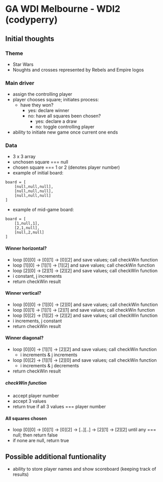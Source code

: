 # GA WDI Melbourne - WDI2 (codyperry)

## Initial thoughts

### Theme
- Star Wars
- Noughts and crosses represented by Rebels and Empire logos

### Main driver
- assign the controlling player
- player chooses square; initiates process:
  - have they won?
    - yes: declare winner
    - no: have all squares been chosen?
      - yes: declare a draw
      - no: toggle controlling player
- ability to initiate new game once current one ends

### Data
- 3 x 3 array
- unchosen square === null
- chosen square === 1 or 2 (denotes player number)
- example of initial board:

```
board = [
	[null,null,null],
	[null,null,null],
	[null,null,null]
]
```

- example of mid-game board:

```
board = [
	[1,null,1],
	[2,1,null],
	[null,2,null]
]
```

#### Winner horizontal?
- loop [0][0] -> [0][1] -> [0][2] and save values; call checkWin function
- loop [1][0] -> [1][1] -> [1][2] and save values; call checkWin function
- loop [2][0] -> [2][1] -> [2][2] and save values; call checkWin function
- i constant, j increments
- return checkWin result

#### Winner vertical?
- loop [0][0] -> [1][0] -> [2][0] and save values; call checkWin function
- loop [0][1] -> [1][1] -> [2][1] and save values; call checkWin function
- loop [0][2] -> [1][2] -> [2][2] and save values; call checkWin function
- i increments, j constant
- return checkWin result

#### Winner diagonal?
- loop [0][0] -> [1][1] -> [2][2] and save values; call checkWin function
  - i increments & j increments
- loop [0][2] -> [1][1] -> [2][0] and save values; call checkWin function
  - i increments & j decrements
- return checkWin result

##### checkWin function
- accept player number
- accept 3 values
- return true if all 3 values === player number

#### All squares chosen
- loop [0][0] -> [0][1] -> [0][2] -> [..][..] -> [2][1] -> [2][2] until any === null; then return false
- if none are null, return true

## Possible additional funtionality
- ability to store player names and show scoreboard (keeping track of results)